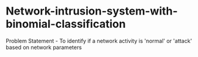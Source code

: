 # Network-intrusion-system-with-binomial-classification
Problem Statement - To identify if a network activity is 'normal' or 'attack' based on network parameters
